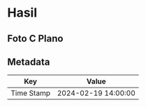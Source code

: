 # Hasil

## Foto C Plano


## Metadata

| Key        | Value               |
| ---------- | ------------------- |
| Time Stamp | 2024-02-19 14:00:00 |



